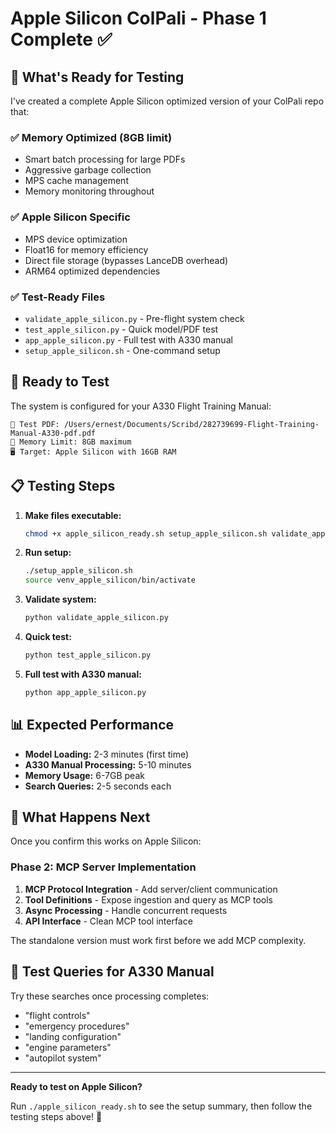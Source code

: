 # Apple Silicon ColPali - Phase 1 Complete ✅

## 🎯 What's Ready for Testing

I've created a complete Apple Silicon optimized version of your ColPali repo that:

### ✅ **Memory Optimized (8GB limit)**
- Smart batch processing for large PDFs
- Aggressive garbage collection  
- MPS cache management
- Memory monitoring throughout

### ✅ **Apple Silicon Specific**
- MPS device optimization
- Float16 for memory efficiency
- Direct file storage (bypasses LanceDB overhead)
- ARM64 optimized dependencies

### ✅ **Test-Ready Files**
- `validate_apple_silicon.py` - Pre-flight system check
- `test_apple_silicon.py` - Quick model/PDF test  
- `app_apple_silicon.py` - Full test with A330 manual
- `setup_apple_silicon.sh` - One-command setup

## 🚀 **Ready to Test**

The system is configured for your A330 Flight Training Manual:
```
📄 Test PDF: /Users/ernest/Documents/Scribd/282739699-Flight-Training-Manual-A330-pdf.pdf
💾 Memory Limit: 8GB maximum  
🖥️ Target: Apple Silicon with 16GB RAM
```

## 📋 **Testing Steps**

1. **Make files executable:**
   ```bash
   chmod +x apple_silicon_ready.sh setup_apple_silicon.sh validate_apple_silicon.py
   ```

2. **Run setup:**
   ```bash
   ./setup_apple_silicon.sh
   source venv_apple_silicon/bin/activate
   ```

3. **Validate system:**
   ```bash
   python validate_apple_silicon.py
   ```

4. **Quick test:**
   ```bash
   python test_apple_silicon.py
   ```

5. **Full test with A330 manual:**
   ```bash
   python app_apple_silicon.py
   ```

## 📊 **Expected Performance**

- **Model Loading:** 2-3 minutes (first time)
- **A330 Manual Processing:** 5-10 minutes  
- **Memory Usage:** 6-7GB peak
- **Search Queries:** 2-5 seconds each

## 🔄 **What Happens Next**

Once you confirm this works on Apple Silicon:

### Phase 2: MCP Server Implementation
1. **MCP Protocol Integration** - Add server/client communication
2. **Tool Definitions** - Expose ingestion and query as MCP tools  
3. **Async Processing** - Handle concurrent requests
4. **API Interface** - Clean MCP tool interface

The standalone version must work first before we add MCP complexity.

## 🧪 **Test Queries for A330 Manual**

Try these searches once processing completes:
- "flight controls"
- "emergency procedures" 
- "landing configuration"
- "engine parameters"
- "autopilot system"

---

**Ready to test on Apple Silicon?** 

Run `./apple_silicon_ready.sh` to see the setup summary, then follow the testing steps above! 🍎
